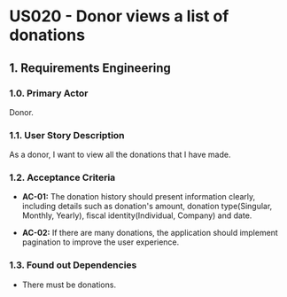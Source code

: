 # US020 - Donor views a list of donations

## 1. Requirements Engineering

### 1.0. Primary Actor
Donor.

### 1.1. User Story Description
As a donor, I want to view all the donations that I have made.

### 1.2. Acceptance Criteria

* **AC-01:** The donation history should present information clearly, including details such as donation's amount, donation type(Singular, Monthly, Yearly), fiscal identity(Individual, Company) and date.

* **AC-02:** If there are many donations, the application should implement pagination to improve the user experience.

### 1.3. Found out Dependencies

* There must be donations.
